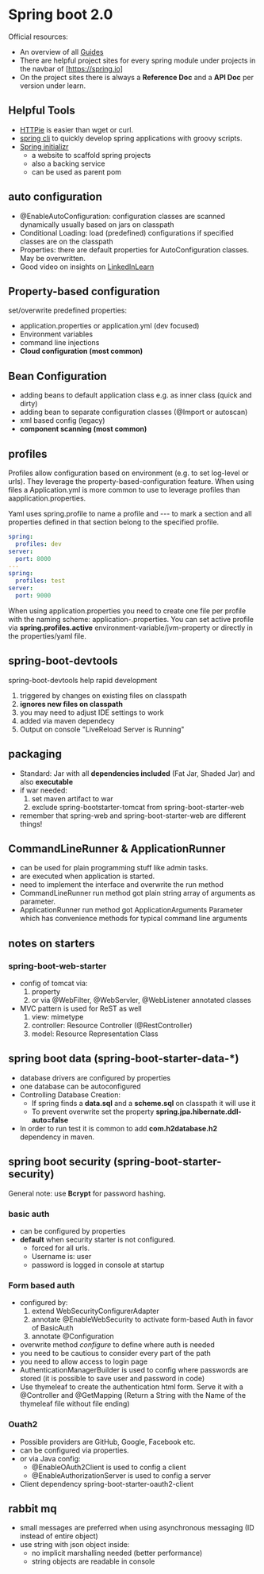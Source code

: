 # Spring boot 2.0

Official resources:

- An overview of all [Guides](https://spring.io/guides)
- There are helpful project sites for every spring module under projects in the navbar of [https://spring.io]
- On the project sites there is always a **Reference Doc** and a **API Doc** per version under learn.

## Helpful Tools

- [HTTPie](https://httpie.org/) is easier than wget or curl.
- [spring cli](https://docs.spring.io/spring-boot/docs/current/reference/html/spring-boot-cli.html) to quickly develop spring applications with groovy scripts.
- [Spring initializr](https://start.spring.io/) 
  - a website to scaffold spring projects 
  - also a backing service
  - can be used as parent pom 

## auto configuration

- @EnableAutoConfiguration: configuration classes are scanned dynamically usually based on jars on classpath
- Conditional Loading: load (predefined) configurations if specified classes are on the classpath
- Properties: there are default properties for AutoConfiguration classes. May be overwritten.
- Good video on insights on [LinkedInLearn](https://www.linkedin.com/learning/spring-boot-2-0-essential-training/spring-boot-autoconfiguration)

## Property-based configuration

set/overwrite predefined properties:

- application.properties or application.yml (dev focused)
- Environment variables
- command line injections 
- **Cloud configuration (most common)**

## Bean Configuration

- adding beans to default application class e.g. as inner class (quick and dirty)
- adding bean to separate configuration classes (@Import or autoscan)
- xml based config (legacy)
- **component scanning (most common)**

## profiles

Profiles allow configuration based on environment (e.g. to set log-level or urls). They leverage the property-based-configuration feature. 
When using files a Application.yml is more common to use to leverage profiles than aapplication.properties.

Yaml uses spring.profile to name a profile and --- to mark a section and all properties defined in that section belong to the specified profile.

```yaml
spring:
  profiles: dev
server:
  port: 8000
---
spring:
  profiles: test
server:
  port: 9000
```

When using application.properties you need to create one file per profile with the naming scheme: application-<profilename>.properties. You can set active profile via **spring.profiles.active** environment-variable/jvm-property or directly in the properties/yaml file.

## spring-boot-devtools

spring-boot-devtools help rapid development

  1. triggered by changes on existing files on classpath
  2. **ignores new files on classpath**
  3. you may need to adjust IDE settings to work
  4. added via maven dependecy
  5. Output on console "LiveReload Server is Running"

## packaging

- Standard: Jar with all **dependencies included** (Fat Jar, Shaded Jar) and also **executable**
- if war needed:
  1. set maven artifact to war
  2. exclude spring-bootstarter-tomcat from spring-boot-starter-web
- remember that spring-web and spring-boot-starter-web are different things!

## CommandLineRunner & ApplicationRunner

- can be used for plain programming stuff like admin tasks.
- are executed when application is started.
- need to implement the interface and overwrite the run method
- CommandLineRunner run method got plain string array of arguments as parameter.
- ApplicationRunner run method got ApplicationArguments Parameter which has convenience methods for typical command line arguments

## notes on starters 


### spring-boot-web-starter

- config of tomcat via:
  1. property 
  2. or via @WebFilter, @WebServler, @WebListener annotated classes
- MVC pattern is used for ReST as well
  1. view: mimetype
  2. controller: Resource Controller (@RestController)
  3. model: Resource Representation Class

## spring boot data (spring-boot-starter-data-*)

- database drivers are configured by properties
- one database can be autoconfigured
- Controlling Database Creation:
  - If spring finds a **data.sql** and a **scheme.sql** on classpath it will use it
  - To prevent overwrite set the property **spring.jpa.hibernate.ddl-auto=false**
- In order to run test it is common to add **com.h2database.h2** dependency in maven.

## spring boot security (spring-boot-starter-security)

General note: use **Bcrypt** for  password hashing.

### basic auth

- can be configured by properties
- **default** when security starter is not configured.
  - forced for all urls.
  - Username is: user
  - password is logged in console at startup

### Form based auth

- configured by:
  1. extend WebSecurityConfigurerAdapter
  2. annotate @EnableWebSecurity to activate form-based Auth in favor of BasicAuth
  3. annotate @Configuration
- overwrite method *configure* to define where auth is needed
- you need to be cautious to consider every part of the path
- you need to allow access to login page
- AuthenticationManagerBuilder is used to config where passwords are stored (it is possible to save user and password in code)
- Use thymeleaf to create the authentication html form. Serve it with a @Controller and @GetMapping (Return a String with the Name of the thymeleaf file without file ending)

### Ouath2

- Possible providers are GitHub, Google, Facebook etc.
- can be configured via properties.
- or via Java config:
  - @EnableOAuth2Client is used to config a client
  - @EnableAuthorizationServer is used to config a server
- Client dependency spring-boot-starter-oauth2-client

## rabbit mq

- small messages are preferred when using asynchronous messaging (ID instead of entire object)
- use string with json object inside:
  - no implicit marshalling needed (better performance)
  - string objects are readable in console
